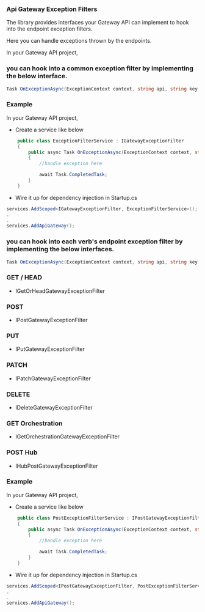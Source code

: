 ### Api Gateway Exception Filters

The library provides interfaces your Gateway API can implement to hook into the endpoint exception filters.

Here you can handle exceptions thrown by the endpoints.

In your Gateway API project,

### you can hook into a common exception filter by implementing the below interface.

```C#
Task OnExceptionAsync(ExceptionContext context, string api, string key, string verb);
```

### Example

In your Gateway API project,

*	Create a service like below

```C#
    public class ExceptionFilterService : IGatewayExceptionFilter
    {
        public async Task OnExceptionAsync(ExceptionContext context, string api, string key, string verb)
        {
            //handle exception here

            await Task.CompletedTask;
        }
    }
```

*	Wire it up for dependency injection in Startup.cs

```C#
services.AddScoped<IGatewayExceptionFilter, ExceptionFilterService>();
.
.
services.AddApiGateway();
```

### you can hook into each verb's endpoint exception filter by implementing the below interfaces.

```C#
Task OnExceptionAsync(ExceptionContext context, string api, string key);
```

### GET / HEAD

*	IGetOrHeadGatewayExceptionFilter

### POST

*	IPostGatewayExceptionFilter

### PUT

*	IPutGatewayExceptionFilter

### PATCH

*	IPatchGatewayExceptionFilter

### DELETE

*	IDeleteGatewayExceptionFilter

### GET Orchestration

*	IGetOrchestrationGatewayExceptionFilter

### POST Hub

*	IHubPostGatewayExceptionFilter


### Example

In your Gateway API project,

*	Create a service like below

```C#
    public class PostExceptionFilterService : IPostGatewayExceptionFilter
    {
        public async Task OnExceptionAsync(ExceptionContext context, string api, string key)
        {
            //handle exception here

            await Task.CompletedTask;
        }
    }
```

*	Wire it up for dependency injection in Startup.cs

```C#
services.AddScoped<IPostGatewayExceptionFilter, PostExceptionFilterService>();
.
.
services.AddApiGateway();
```